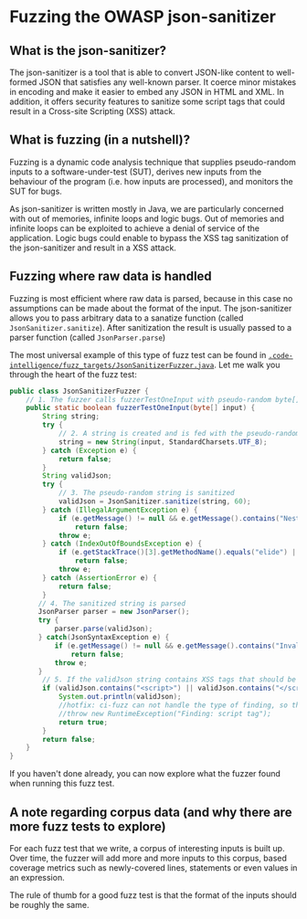 # Fuzzing the OWASP json-sanitizer

## What is the json-sanitizer?

The json-sanitizer is a tool that is able to convert JSON-like content to 
well-formed JSON that satisfies any well-known parser. It coerce minor mistakes
in encoding and make it easier to embed any JSON in HTML and XML. In addition,
it offers security features to sanitize some script tags that could result in a 
Cross-site Scripting (XSS) attack.

## What is fuzzing (in a nutshell)?

Fuzzing is a dynamic code analysis technique that supplies pseudo-random inputs
to a software-under-test (SUT), derives new inputs from the behaviour of the
program (i.e. how inputs are processed), and monitors the SUT for bugs.

As json-sanitizer is written mostly in Java, we are particularly concerned with
out of memories, infinite loops and logic bugs. Out of memories and infinite loops 
can be exploited to achieve a denial of service of the application. Logic bugs 
could enable to bypass the XSS tag sanitization of the json-sanitizer and result
in a XSS attack. 

## Fuzzing where raw data is handled

Fuzzing is most efficient where raw data is parsed, because in this case no
assumptions can be made about the format of the input. The json-sanitizer allows you to pass
arbitrary data to a sanatize function (called `JsonSanitizer.sanitize`). After sanitization the
result is usually passed to a parser function (called `JsonParser.parse`) 

The most universal example of this type of fuzz test can be found in
[`.code-intelligence/fuzz_targets/JsonSanitizerFuzzer.java`](https://github.com/ci-fuzz/json-sanitizer/blob/master/.code-intelligence/fuzz_targets/JsonSanitizerFuzzer.java).
Let me walk you through the heart of the fuzz test:

```Java
public class JsonSanitizerFuzzer {
    // 1. The fuzzer calls fuzzerTestOneInput with pseudo-random byte[] input.
    public static boolean fuzzerTestOneInput(byte[] input) {
        String string;
        try {
            // 2. A string is created and is fed with the pseudo-random input
            string = new String(input, StandardCharsets.UTF_8);
        } catch (Exception e) {
            return false;
        }
        String validJson;
        try {
            // 3. The pseudo-random string is sanitized
            validJson = JsonSanitizer.sanitize(string, 60);
        } catch (IllegalArgumentException e) {
            if (e.getMessage() != null && e.getMessage().contains("Nesting depth"))
                return false;
            throw e;
        } catch (IndexOutOfBoundsException e) {
            if (e.getStackTrace()[3].getMethodName().equals("elide") || e.getStackTrace()[3].getMethodName().equals("sanitize"))
                return false;
            throw e;
        } catch (AssertionError e) {
            return false;
        }
       // 4. The sanitized string is parsed
       JsonParser parser = new JsonParser();
       try {
           parser.parse(validJson);
       } catch(JsonSyntaxException e) {
           if (e.getMessage() != null && e.getMessage().contains("Invalid escape sequence"))
               return false;
           throw e;
       }
        // 5. If the validJson string contains XSS tags that should be sanitzed, a bypass has been found
        if (validJson.contains("<script>") || validJson.contains("</script>") || validJson.contains("<script") || validJson.contains("<!--") || validJson.contains("]]>")) {
            System.out.println(validJson);
            //hotfix: ci-fuzz can not handle the type of finding, so throw an exeption instead of returning true
            //throw new RuntimeException("Finding: script tag");
            return true;
        }
        return false;
    }
}
```

If you haven't done already, you can now explore what the fuzzer found when
running this fuzz test.

## A note regarding corpus data (and why there are more fuzz tests to explore)

For each fuzz test that we write, a corpus of interesting inputs is built up.
Over time, the fuzzer will add more and more inputs to this corpus, based
coverage metrics such as newly-covered lines, statements or even values in an
expression.

The rule of thumb for a good fuzz test is that the format of the inputs should
be roughly the same. 
